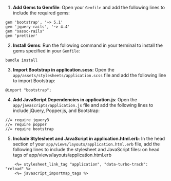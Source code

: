 1. **Add Gems to Gemfile**: Open your `Gemfile` and add the following lines to include the required gems:
```
gem 'bootstrap', '~> 5.1'
gem 'jquery-rails', '~> 4.4'
gem "sassc-rails"
gem 'prettier'
```
2. **Install Gems**: Run the following command in your terminal to install the gems specified in your `Gemfile`:
```
bundle install
```

3. **Import Bootstrap in application.scss**: Open the `app/assets/stylesheets/application.scss` file and add the following line to import Bootstrap:

```
@import "bootstrap";
```

4. **Add JavaScript Dependencies in application.js**: Open the `app/javascripts/application.js` file and add the following lines to include jQuery, Popper.js, and Bootstrap:

```
//= require jquery3
//= require popper
//= require bootstrap
```

5. **Include Stylesheet and JavaScript in application.html.erb**: In the head section of your `app/views/layouts/application.html.erb` file, add the following lines to include the stylesheet and JavaScript files:
on head tags of app/views/layouts/application.html.erb
```
    <%= stylesheet_link_tag "application", "data-turbo-track": "reload" %>
    <%= javascript_importmap_tags %>
```
